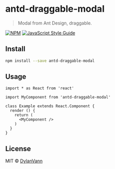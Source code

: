 # antd-draggable-modal

> Modal from Ant Design, draggable.

[![NPM](https://img.shields.io/npm/v/antd-draggable-modal.svg)](https://www.npmjs.com/package/antd-draggable-modal) [![JavaScript Style Guide](https://img.shields.io/badge/code_style-standard-brightgreen.svg)](https://standardjs.com)

## Install

```bash
npm install --save antd-draggable-modal
```

## Usage

```tsx
import * as React from 'react'

import MyComponent from 'antd-draggable-modal'

class Example extends React.Component {
  render () {
    return (
      <MyComponent />
    )
  }
}
```

## License

MIT © [DylanVann](https://github.com/DylanVann)
